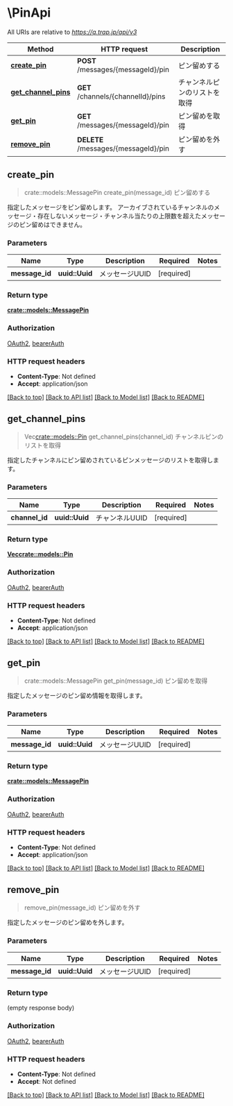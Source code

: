 # \PinApi

All URIs are relative to *https://q.trap.jp/api/v3*

Method | HTTP request | Description
------------- | ------------- | -------------
[**create_pin**](PinApi.md#create_pin) | **POST** /messages/{messageId}/pin | ピン留めする
[**get_channel_pins**](PinApi.md#get_channel_pins) | **GET** /channels/{channelId}/pins | チャンネルピンのリストを取得
[**get_pin**](PinApi.md#get_pin) | **GET** /messages/{messageId}/pin | ピン留めを取得
[**remove_pin**](PinApi.md#remove_pin) | **DELETE** /messages/{messageId}/pin | ピン留めを外す



## create_pin

> crate::models::MessagePin create_pin(message_id)
ピン留めする

指定したメッセージをピン留めします。 アーカイブされているチャンネルのメッセージ・存在しないメッセージ・チャンネル当たりの上限数を超えたメッセージのピン留めはできません。

### Parameters


Name | Type | Description  | Required | Notes
------------- | ------------- | ------------- | ------------- | -------------
**message_id** | **uuid::Uuid** | メッセージUUID | [required] |

### Return type

[**crate::models::MessagePin**](MessagePin.md)

### Authorization

[OAuth2](../README.md#OAuth2), [bearerAuth](../README.md#bearerAuth)

### HTTP request headers

- **Content-Type**: Not defined
- **Accept**: application/json

[[Back to top]](#) [[Back to API list]](../README.md#documentation-for-api-endpoints) [[Back to Model list]](../README.md#documentation-for-models) [[Back to README]](../README.md)


## get_channel_pins

> Vec<crate::models::Pin> get_channel_pins(channel_id)
チャンネルピンのリストを取得

指定したチャンネルにピン留めされているピンメッセージのリストを取得します。

### Parameters


Name | Type | Description  | Required | Notes
------------- | ------------- | ------------- | ------------- | -------------
**channel_id** | **uuid::Uuid** | チャンネルUUID | [required] |

### Return type

[**Vec<crate::models::Pin>**](Pin.md)

### Authorization

[OAuth2](../README.md#OAuth2), [bearerAuth](../README.md#bearerAuth)

### HTTP request headers

- **Content-Type**: Not defined
- **Accept**: application/json

[[Back to top]](#) [[Back to API list]](../README.md#documentation-for-api-endpoints) [[Back to Model list]](../README.md#documentation-for-models) [[Back to README]](../README.md)


## get_pin

> crate::models::MessagePin get_pin(message_id)
ピン留めを取得

指定したメッセージのピン留め情報を取得します。

### Parameters


Name | Type | Description  | Required | Notes
------------- | ------------- | ------------- | ------------- | -------------
**message_id** | **uuid::Uuid** | メッセージUUID | [required] |

### Return type

[**crate::models::MessagePin**](MessagePin.md)

### Authorization

[OAuth2](../README.md#OAuth2), [bearerAuth](../README.md#bearerAuth)

### HTTP request headers

- **Content-Type**: Not defined
- **Accept**: application/json

[[Back to top]](#) [[Back to API list]](../README.md#documentation-for-api-endpoints) [[Back to Model list]](../README.md#documentation-for-models) [[Back to README]](../README.md)


## remove_pin

> remove_pin(message_id)
ピン留めを外す

指定したメッセージのピン留めを外します。

### Parameters


Name | Type | Description  | Required | Notes
------------- | ------------- | ------------- | ------------- | -------------
**message_id** | **uuid::Uuid** | メッセージUUID | [required] |

### Return type

 (empty response body)

### Authorization

[OAuth2](../README.md#OAuth2), [bearerAuth](../README.md#bearerAuth)

### HTTP request headers

- **Content-Type**: Not defined
- **Accept**: Not defined

[[Back to top]](#) [[Back to API list]](../README.md#documentation-for-api-endpoints) [[Back to Model list]](../README.md#documentation-for-models) [[Back to README]](../README.md)

